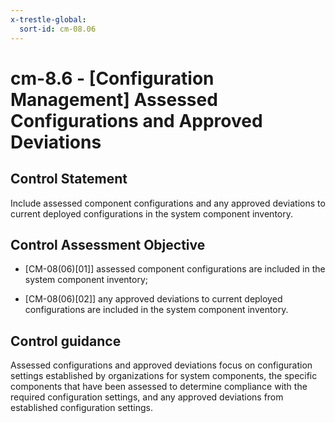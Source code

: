 ```yaml
---
x-trestle-global:
  sort-id: cm-08.06
---
```


# cm-8.6 - \[Configuration Management\] Assessed Configurations and Approved Deviations

## Control Statement

Include assessed component configurations and any approved deviations to current deployed configurations in the system component inventory.

## Control Assessment Objective

- \[CM-08(06)[01]\] assessed component configurations are included in the system component inventory;

- \[CM-08(06)[02]\] any approved deviations to current deployed configurations are included in the system component inventory.

## Control guidance

Assessed configurations and approved deviations focus on configuration settings established by organizations for system components, the specific components that have been assessed to determine compliance with the required configuration settings, and any approved deviations from established configuration settings.
